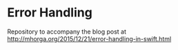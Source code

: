 # Error Handling

Repository to accompany the blog post at http://mhorga.org/2015/12/21/error-handling-in-swift.html
